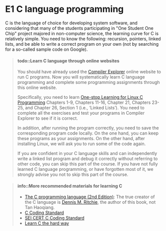 <!-- # E1 C语言程序设计 -->
# E1 C language programming
<!-- C语言几乎是开发系统软件的不二选择,
而且考虑到参加"一生一芯"的不少同学就读的是非计算机专业,
C语言对大家来说学习的门槛也比较低.
大家需要掌握如下内容: 递归, 指针, 链表,
并且能够独立写出正确的程序(而不是在百度上搜一个所谓的示例代码). -->

C is the language of choice for developing system software, and considering that many of the students participating in "One Student One Chip" project majored in non-computer science, the learning curve for C is relatively simple. You need to know the following: recursion, pointers, linked lists, and be able to write a correct program on your own (not by searching for a so-called sample code on Google).



<!-- > #### todo::通过线上网站学习C语言 -->
<!-- > 你之前应该已经使用过[Compiler Explorer][compiler explorer]这个在线网站来运行C程序了,
> 现在你将要系统地学习C语言程序设计, 并通过这个在线网站来完成一些编程作业.
>
> 具体地, 你需要学习[Linux C编程一站式学习][linux c]中的
> 第1~9章, 第11~16章, 第21章, 第23~25章, 以及第26章第1节(即"链表").
> 你需要完成所有习题, 并在Compiler Explorer中测试你的程序是否正确.
>
> 此外, 你需要在正确运行程序之后, 把相应的程序代码保存到本地,
> 一方面可以把这些程序作为你的作业保留下来,
> 另一方面, 后面在安装Linux后, 我们会要求你再次运行其中的一些代码.
>
> 如果你对自己的C语言水平很有自信, 能够在不参考其他代码的情况下,
> 能独立编写一个链表程序并调试正确, 你可以跳过这部分学习.
> 如果你没有完整学习过C语言程序设计, 或者已经遗忘得差不多, 我们非常不建议你跳过这部分学习. -->

> #### todo::Learn C language through online websites
> You should have already used the [Compiler Explorer][compiler explorer] online website to run C programs. 
> Now you will systematically learn C language programming and complete some programming assignments through this online website.
>
> Specifically, you need to learn [One-stop Learning for Linux C Programming][linux c]
> Chapters 1-9, Chapters 11-16, Chapter 21, Chapters 23-25, and Chapter 26, Section 1 (i.e., ‘Linked Lists’).
> You need to complete all the exercises and test your programs in Compiler Explorer to  see if it is correct.
>
> In addition, after running the program correctly, you need to save the corresponding program code locally.
> On the one hand, you can keep these programs as your assignments.
> On the other hand, after installing Linux, we will ask you to run some of the code again.
>
> If you are confident in your C language skills and can independently write a linked list program and debug it correctly without referring to other code,
> you can skip this part of the course.
> If you have not fully learned C language programming, or have forgotten most of it, we strongly advise you not to skip this part of the course.


<!-- >   真正的C语言之父是这本书的作者[Dennis M. Ritchie][ritchie], 而不是谭浩强 -->
<!-- > #### info::另外推荐一些C语言学习资料 -->
> #### info::More recommended materials for learning C
> * [The C programming language (2nd Edition)][c]:
> The true creator of the C language is [Dennis M. Ritchie][ritchie], the author of this book, not Tan Haoqiang.
> * [C Coding Standard][c coding standard]
> * [SEI CERT C Coding Standard][cert c]
> * [Learn C the hard way][learn c]
<!-- lcthw网址有版权问题，与余博再商量 -->

[compiler explorer]: https://godbolt.org/
[linux c]: http://akaedu.github.io/book/
[c]: https://www.emgywomenscollege.ac.in/templateEditor/kcfinder/upload/files/C_Programming.pdf
[c coding standard]: https://users.ece.cmu.edu/~eno/coding/CCodingStandard.html
[cert c]: https://wiki.sei.cmu.edu/confluence/display/c/SEI+CERT+C+Coding+Standard
[ritchie]: http://en.wikipedia.org/wiki/Dennis_Ritchie
[learn c]: https://wizardforcel.gitbooks.io/lcthw/content/preface.html
